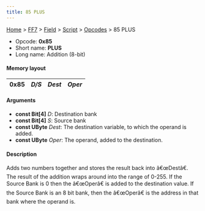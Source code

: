 ```yaml
---
title: 85 PLUS
---
```


[Home](/Main%20Page.md) > [FF7](/FF7.md) > [Field](/FF7/Field.md) > [Script](/FF7/Field/Script.md) > [Opcodes](/FF7/Field/Script/Opcodes.md) > 85 PLUS

-   Opcode: **0x85**
-   Short name: **PLUS**
-   Long name: Addition (8-bit)

#### Memory layout

| 0x85 | *D/S* | *Dest* | *Oper* |
|------|-------|--------|--------|

#### Arguments

-   **const Bit\[4\]** *D*: Destination bank
-   **const Bit\[4\]** *S*: Source bank
-   **const UByte** *Dest*: The destination variable, to which the
    operand is added.
-   **const UByte** *Oper*: The operand, added to the destination.

#### Description

Adds two numbers together and stores the result back into â€œDestâ€.
The result of the addition wraps around into the range of 0-255. If the
Source Bank is 0 then the â€œOperâ€ is added to the destination value.
If the Source Bank is an 8 bit bank, then the â€œOperâ€ is the address
in that bank where the operand is.

